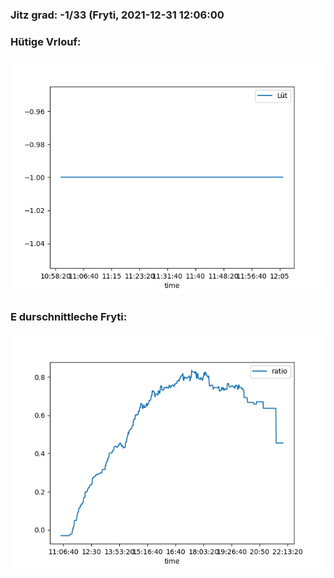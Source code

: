### Jitz grad: -1/33 (Fryti, 2021-12-31 12:06:00

### Hütige Vrlouf:
![Graph](Today.png)

### E durschnittleche Fryti:
![Graph](Fryti.png)